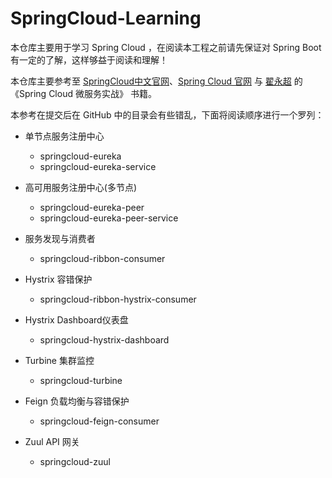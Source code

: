 # SpringCloud-Learning

本仓库主要用于学习 Spring Cloud ，在阅读本工程之前请先保证对 Spring Boot 有一定的了解，这样够益于阅读和理解！

本仓库主要参考至 [SpringCloud中文官网](https://springcloud.cc/)、[Spring Cloud 官网](http://projects.spring.io/spring-cloud/) 与 [翟永超](http://blog.didispace.com/) 的 《Spring Cloud 微服务实战》 书籍。

本参考在提交后在 GitHub 中的目录会有些错乱，下面将阅读顺序进行一个罗列：

+ 单节点服务注册中心
  - springcloud-eureka
  - springcloud-eureka-service

+ 高可用服务注册中心(多节点)
  - springcloud-eureka-peer
  - springcloud-eureka-peer-service

+ 服务发现与消费者
  - springcloud-ribbon-consumer

+ Hystrix 容错保护
  - springcloud-ribbon-hystrix-consumer

+ Hystrix Dashboard仪表盘
  - springcloud-hystrix-dashboard

+ Turbine 集群监控
  - springcloud-turbine

+ Feign 负载均衡与容错保护
  - springcloud-feign-consumer

+ Zuul API 网关
  - springcloud-zuul